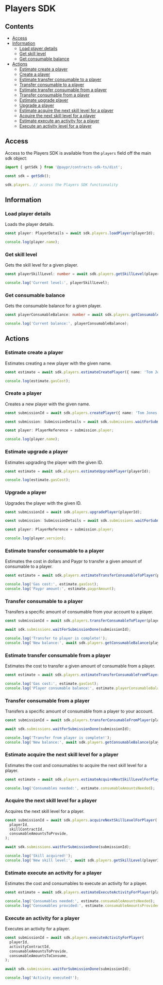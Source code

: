 # Players SDK

## Contents

- [Access](#access)
- [Information](#information)
  - [Load player details](#load-player-details)
  - [Get skill level](#get-skill-level)
  - [Get consumable balance](#get-consumable-balance)
- [Actions](#actions)
  - [Estimate create a player](#estimate-create-a-player)
  - [Create a player](#create-a-player)
  - [Estimate transfer consumable to a player](#estimate-transfer-consumable-to-a-player)
  - [Transfer consumable to a player](#transfer-consumable-to-a-player)
  - [Estimate transfer consumable from a player](#estimate-transfer-consumable-from-a-player)
  - [Transfer consumable from a player](#transfer-consumable-from-a-player)
  - [Estimate upgrade player](#estimate-upgrade-a-player)
  - [Upgrade a player](#upgrade-a-player)
  - [Estimate acquire the next skill level for a player](#estimate-acquire-the-next-skill-level-for-a-player)
  - [Acquire the next skill level for a player](#acquire-the-next-skill-level-for-a-player)
  - [Estimate execute an activity for a player](#estimate-execute-an-activity-for-a-player)
  - [Execute an activity level for a player](#execute-an-activity-for-a-player)

## Access

Access to the Players SDK is available from the `players` field off the main
sdk object:

```typescript
import { getSdk } from '@paypr/contracts-sdk-ts/dist';

const sdk = getSdk();

sdk.players. // access the Players SDK functionality
```

## Information

### Load player details

Loads the player details.

```typescript
const player: PlayerDetails = await sdk.players.loadPlayer(playerId);

console.log(player.name);
```

### Get skill level

Gets the skill level for a given player.

```typescript
const playerSkillLevel: number = await sdk.players.getSkillLevel(playerId, skillContractId);

console.log('Current level:', playerSkillLevel);
```

### Get consumable balance

Gets the consumable balance for a given player.

```typescript
const playerConsumableBalance: number = await sdk.players.getConsumableBalance(playerId, consumableContractId);

console.log('Current balance:', playerConsumableBalance);
```

## Actions

### Estimate create a player

Estimates creating a new player with the given name.

```typescript
const estimate = await sdk.players.estimateCreatePlayer({ name: 'Tom Jones' });

console.log(estimate.gasCost);
```

### Create a player

Creates a new player with the given name.

```typescript
const submissionId = await sdk.players.createPlayer({ name: 'Tom Jones' });

const submission: SubmissionDetails = await sdk.submissions.waitForSubmissionDone(submissionId);

const player: PlayerReference = submission.player;

console.log(player.name);
```

### Estimate upgrade a player

Estimates upgrading the player with the given ID.

```typescript
const estimate = await sdk.players.estimateUpgradePlayer(playerId);

console.log(estimate.gasCost);
```

### Upgrade a player

Upgrades the player with the given ID.

```typescript
const submissionId = await sdk.players.upgradePlayer(playerId);

const submission: SubmissionDetails = await sdk.submissions.waitForSubmissionDone(submissionId);

const player: PlayerReference = submission.player;

console.log(player.version);
```

### Estimate transfer consumable to a player

Estimates the cost in dollars and Paypr to transfer a given amount of consumable
to a player.

```typescript
const estimate = await sdk.players.estimateTransferConsumableToPlayer(playerId, consumableContractId, amount);

console.log('Gas cost:', estimate.gasCost);
console.log('Paypr amount:', estimate.payprAmount);
```

### Transfer consumable to a player

Transfers a specific amount of consumable from your account to a player.

```typescript
const submissionId = await sdk.players.transferConsumableToPlayer(playerId, consumableContractId, amount);

await sdk.submissions.waitForSubmissionDone(submissionId);

console.log('Transfer to player is complete!');
console.log('New balance:', await sdk.players.getConsumableBalance(playerId, consumableContractId));
```

### Estimate transfer consumable from a player

Estimates the cost to transfer a given amount of consumable from a player.

```typescript
const estimate = await sdk.players.estimateTransferConsumableFromPlayer(playerId, consumableContractId, amount);

console.log('Gas cost:', estimate.gasCost);
console.log('Player consumable balance:', estimate.playerConsumableBalance);
```

### Transfer consumable from a player

Transfers a specific amount of consumable from a player to your account.

```typescript
const submissionId = await sdk.players.transferConsumableFromPlayer(playerId, consumableContractId, amount);

await sdk.submissions.waitForSubmissionDone(submissionId);

console.log('Transfer from player is complete!');
console.log('New balance:', await sdk.players.getConsumableBalance(playerId, consumableContractId));
```

### Estimate acquire the next skill level for a player

Estimates the cost and consumables to acquire the next skill level for a player.

```typescript
const estimate = await sdk.players.estimateAcquireNextSkillLevelForPlayer(playerId, skillContractId);

console.log('Consumables needed:', estimate.consumableAmountsNeeded);
```

### Acquire the next skill level for a player

Acquires the next skill level for a player.

```typescript
const submissionId = await sdk.players.acquireNextSkillLevelForPlayer(
  playerId,
  skillContractId,
  consumableAmountsToProvide,
);

await sdk.submissions.waitForSubmissionDone(submissionId);

console.log('Skill acquired!');
console.log('New skill level:', await sdk.players.getSkillLevel(playerId, skillContractId));
```

### Estimate execute an activity for a player

Estimates the cost and consumables to execute an activity for a player.

```typescript
const estimate = await sdk.players.estimateExecuteActivityForPlayer(playerId, activityContractId);

console.log('Consumables needed:', estimate.consumableAmountsNeeded);
console.log('Consumables provided:', estimate.consumableAmountsProvided);
```

### Execute an activity for a player

Executes an activity for a player.

```typescript
const submissionId = await sdk.players.executeActivityForPlayer(
  playerId,
  activityContractId,
  consumableAmountsToProvide,
  consumableAmountsToConsume,
);

await sdk.submissions.waitForSubmissionDone(submissionId);

console.log('Activity executed!');
```
